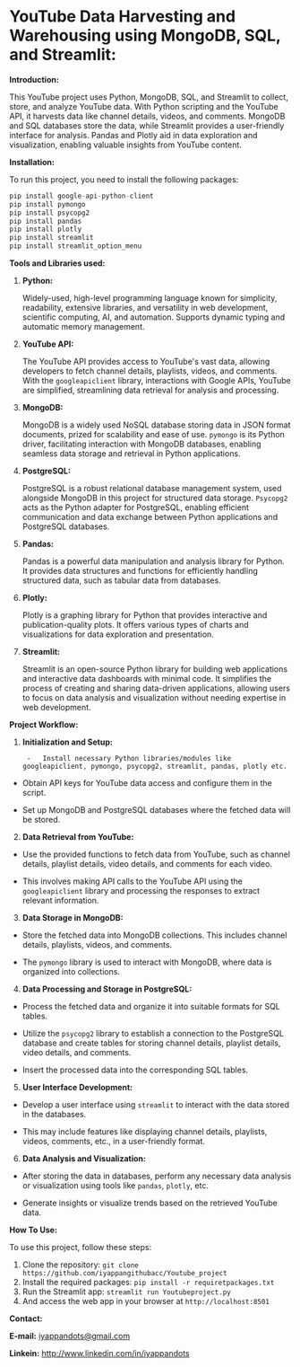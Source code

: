 # YouTube Data Harvesting and Warehousing using MongoDB, SQL, and Streamlit:

**Introduction:**

This YouTube project uses Python, MongoDB, SQL, and Streamlit to collect, store, and analyze YouTube data. With Python scripting and the YouTube API, it harvests data like channel details, videos, and comments. MongoDB and SQL databases store the data, while Streamlit provides a user-friendly interface for analysis. Pandas and Plotly aid in data exploration and visualization, enabling valuable insights from YouTube content.

**Installation:**

To run this project, you need to install the following packages:
```python
pip install google-api-python-client
pip install pymongo
pip install psycopg2
pip install pandas
pip install plotly
pip install streamlit
pip install streamlit_option_menu
```

**Tools and Libraries used:**

1. **Python:**

    Widely-used, high-level programming language known for simplicity, readability, extensive libraries, and versatility in web development, scientific computing, AI, and automation. Supports dynamic typing and automatic memory management.

2. **YouTube API:**

    The YouTube API provides access to YouTube's vast data, allowing developers to fetch channel details, playlists, videos, and comments. With the `googleapiclient` library, interactions with Google APIs, YouTube are simplified, streamlining data retrieval for analysis and processing.

3. **MongoDB:**

      MongoDB is a widely used NoSQL database storing data in JSON format documents, prized for scalability and ease of use. `pymongo` is its Python driver, facilitating interaction with MongoDB databases, enabling seamless data storage and retrieval in Python applications.

4. **PostgreSQL:**

      PostgreSQL is a robust relational database management system, used alongside MongoDB in this project for structured data storage. `Psycopg2` acts as the Python adapter for PostgreSQL, enabling efficient communication and data exchange between Python applications and PostgreSQL databases.

5. **Pandas:**

      Pandas is a powerful data manipulation and analysis library for Python. It provides data structures and functions for efficiently handling structured data, such as tabular data from databases.

6. **Plotly:**

      Plotly is a graphing library for Python that provides interactive and publication-quality plots. It offers various types of charts and visualizations for data exploration and presentation.

7. **Streamlit:**

      Streamlit is an open-source Python library for building web applications and interactive data dashboards with minimal code. It simplifies the process of creating and sharing data-driven applications, allowing users to focus on data analysis and visualization without needing expertise in web development.

**Project Workflow:**

1. **Initialization and Setup:**

        -	Install necessary Python libraries/modules like googleapiclient, pymongo, psycopg2, streamlit, pandas, plotly etc.

-	Obtain API keys for YouTube data access and configure them in the script.

-	Set up MongoDB and PostgreSQL databases where the fetched data will be stored.

2. **Data Retrieval from YouTube:**

-	Use the provided functions to fetch data from YouTube, such as channel details, playlist details, video details, and comments for each video.

-	This involves making API calls to the YouTube API using the `googleapiclient` library and processing the responses to extract relevant information.

3. **Data Storage in MongoDB:**

-	Store the fetched data into MongoDB collections. This includes channel details, playlists, videos, and comments.

-	The `pymongo` library is used to interact with MongoDB, where data is organized into collections.

4. **Data Processing and Storage in PostgreSQL:**

-	Process the fetched data and organize it into suitable formats for SQL tables.

-	Utilize the `psycopg2` library to establish a connection to the PostgreSQL database and create tables for storing channel details, playlist details, video details, and comments.

-	Insert the processed data into the corresponding SQL tables.

5. **User Interface Development:**

-	Develop a user interface using `streamlit` to interact with the data stored in the databases.

-	This may include features like displaying channel details, playlists, videos, comments, etc., in a user-friendly format.

6. **Data Analysis and Visualization:**

-	After storing the data in databases, perform any necessary data analysis or visualization using tools like `pandas`, `plotly`, etc.

-	Generate insights or visualize trends based on the retrieved YouTube data.

**How To Use:**

To use this project, follow these steps:

1.	Clone the repository: ```git clone https://github.com/iyappangithubacc/Youtube_project```
2.	Install the required packages: ```pip install -r requiretpackages.txt```
3.	Run the Streamlit app: ```streamlit run Youtubeproject.py```
4.	And access the web app in your browser at ```http://localhost:8501```

**Contact:**

**E-mail:** iyappandots@gmail.com

**Linkein:** http://www.linkedin.com/in/iyappandots 





